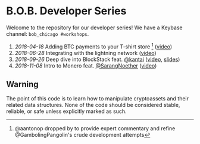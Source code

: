 B.O.B. Developer Series
====

Welcome to the repository for our developer series!  We have a Keybase channel: `bob_chicago #workshops`.

1. _2018-04-18_ Adding BTC payments to your T-shirt store [^1] ([video][payments])
2. _2018-06-28_ Integrating with the lightning network ([video][lightning])
3. _2018-09-26_ Deep dive into BlockStack feat. [@kantai][kantai] ([video][blockstack], [slides][blockstack-slides])
4. _2018-11-08_ Intro to Monero feat. [@SarangNoether][sn] ([video][xmr-vid])

[payments]: https://www.youtube.com/watch?v=wqPkDz3kxaA 
[lightning]: https://www.youtube.com/watch?v=GBldm2ZQSYA 
[blockstack]: https://www.youtube.com/watch?v=uaS1ObtiiBE
[kantai]: https://github.com/kantai 
[blockstack-slides]: https://forum.blockstack.org/uploads/default/original/2X/8/87fc9132a2752af0a620f61277eaa62be6cb84ac.pdf
[sn]: https://github.com/SarangNoether
[xmr-vid]: https://www.youtube.com/watch?v=CM44dFBeMM0 

[^1]: @aantonop dropped by to provide expert commentary and refine 
  @GambolingPangolin's crude development attempts

Warning
----

The point of this code is to learn how to manipulate cryptoassets and their 
related data structures.  None of the code should be considered stable, 
reliable, or safe unless explicitly marked as such.
